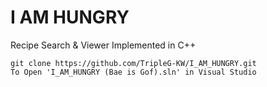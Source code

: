 # I AM HUNGRY
Recipe Search & Viewer Implemented in C++

```
git clone https://github.com/TripleG-KW/I_AM_HUNGRY.git
To Open 'I_AM_HUNGRY (Bae is Gof).sln' in Visual Studio
```
